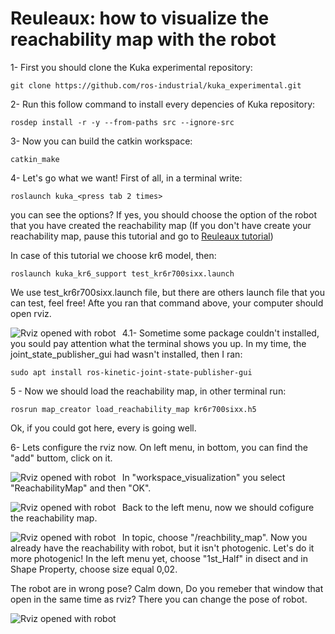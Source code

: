 <h1>Reuleaux: how to visualize the reachability map with the robot</h1>

1- First you should clone the Kuka experimental repository:
	
	git clone https://github.com/ros-industrial/kuka_experimental.git
	
2- Run this follow command to install every depencies of Kuka repository:
	
	rosdep install -r -y --from-paths src --ignore-src

3- Now you can build the catkin workspace:

	catkin_make
	
4- Let's go what we want! First of all, in a terminal write:
	
	roslaunch kuka_<press tab 2 times>
	
you can see the options? If yes, you should choose the option of the robot that you have created the reachability map (If you don't have create your reachability map, pause this tutorial and go to [Reuleaux tutorial](http://wiki.ros.org/reuleaux))

In case of this tutorial we choose kr6 model, then:

	roslaunch kuka_kr6_support test_kr6r700sixx.launch
	
We use test_kr6r700sixx.launch file, but there are others launch file that you can test, feel free!
Afte you ran that command above, your computer should open rviz.

<img src="https://github.com/presleyreverdito/tutorial-images/blob/main/Screenshot%20from%202020-11-09%2017-21-34.png"
     alt="Rviz opened with robot"
     style="float: left; margin-right: 10px;" />
	

4.1- Sometime some package couldn't installed, you sould pay attention what the terminal shows you up. In my time, the joint_state_publisher_gui had wasn't installed, then I ran:

	sudo apt install ros-kinetic-joint-state-publisher-gui
  
5 - Now we should load the reachability map, in other terminal run:

	rosrun map_creator load_reachability_map kr6r700sixx.h5
	
Ok, if you could got here, every is going well.

6- Lets configure the rviz now. On left menu, in bottom, you can find the "add" buttom, click on it.

<img src="https://github.com/presleyreverdito/tutorial-images/blob/main/Screenshot%20from%202020-11-09%2017-24-32.png"
     alt="Rviz opened with robot"
     style="float: left; margin-right: 10px;" />
     
In "workspace_visualization" you select "ReachabilityMap" and then "OK".
  
<img src="https://github.com/presleyreverdito/tutorial-images/blob/main/Screenshot%20from%202020-11-10%2008-35-22.png"
     alt="Rviz opened with robot"
     style="float: left; margin-right: 10px;" />
  
  
Back to the left menu, now we should cofigure the reachability map.
  
<img src="https://github.com/presleyreverdito/tutorial-images/blob/main/Screenshot%20from%202020-11-10%2008-40-43.png"
alt="Rviz opened with robot"
style="float: left; margin-right: 10px;" />

In topic, choose "/reachbility_map". Now you already have the reachability with robot, but it isn't photogenic. Let's do it more photogenic!
In the left menu yet, choose "1st_Half" in disect and in Shape Property, choose size equal 0,02.

The robot are in wrong pose? Calm down, Do you remeber that window that open in the same time as rviz? There you can change the pose of robot.

<img src="https://github.com/presleyreverdito/tutorial-images/blob/main/Screenshot%20from%202020-11-10%2008-52-34.png"
alt="Rviz opened with robot"
style="float: left; margin-right: 10px;" />
 	
